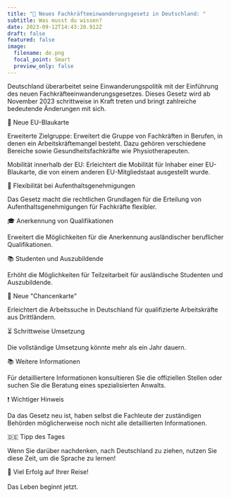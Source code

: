 ```yaml
---
title: "📣 Neues Fachkräfteeinwanderungsgesetz in Deutschland: "
subtitle: Was musst du wissen?
date: 2023-09-12T14:43:20.912Z
draft: false
featured: false
image:
  filename: de.png
  focal_point: Smart
  preview_only: false
---
```

Deutschland überarbeitet seine Einwanderungspolitik mit der Einführung des neuen Fachkräfteeinwanderungsgesetzes. Dieses Gesetz wird ab November 2023 schrittweise in Kraft treten und bringt zahlreiche bedeutende Änderungen mit sich.

🔵 Neue EU-Blaukarte

Erweiterte Zielgruppe: Erweitert die Gruppe von Fachkräften in Berufen, in denen ein Arbeitskräftemangel besteht. Dazu gehören verschiedene Bereiche sowie Gesundheitsfachkräfte wie Physiotherapeuten.

Mobilität innerhalb der EU: Erleichtert die Mobilität für Inhaber einer EU-Blaukarte, die von einem anderen EU-Mitgliedstaat ausgestellt wurde.


📜 Flexibilität bei Aufenthaltsgenehmigungen

Das Gesetz macht die rechtlichen Grundlagen für die Erteilung von Aufenthaltsgenehmigungen für Fachkräfte flexibler.


🎓 Anerkennung von Qualifikationen

Erweitert die Möglichkeiten für die Anerkennung ausländischer beruflicher Qualifikationen.


📚 Studenten und Auszubildende

Erhöht die Möglichkeiten für Teilzeitarbeit für ausländische Studenten und Auszubildende.


🌟 Neue "Chancenkarte"

Erleichtert die Arbeitssuche in Deutschland für qualifizierte Arbeitskräfte aus Drittländern.


⏳ Schrittweise Umsetzung

Die vollständige Umsetzung könnte mehr als ein Jahr dauern.


📚 Weitere Informationen

Für detailliertere Informationen konsultieren Sie die offiziellen Stellen oder suchen Sie die Beratung eines spezialisierten Anwalts.


❗ Wichtiger Hinweis

Da das Gesetz neu ist, haben selbst die Fachleute der zuständigen Behörden möglicherweise noch nicht alle detaillierten Informationen.


🇩🇪 Tipp des Tages

Wenn Sie darüber nachdenken, nach Deutschland zu ziehen, nutzen Sie diese Zeit, um die Sprache zu lernen!


🌟 Viel Erfolg auf Ihrer Reise! \
\
Das Leben beginnt jetzt.